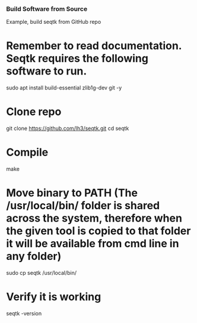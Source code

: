 ### Build Software from Source

Example, build seqtk from GitHub repo

# Remember to read documentation. Seqtk requires the following software to run.
sudo apt install build-essential zlib1g-dev git -y

# Clone repo
git clone https://github.com/lh3/seqtk.git
cd seqtk

# Compile
make

# Move binary to PATH (The /usr/local/bin/ folder is shared across the system, therefore when the given tool is copied to that folder it will be available from cmd line in any folder)
sudo cp seqtk /usr/local/bin/

# Verify it is working
seqtk -version 